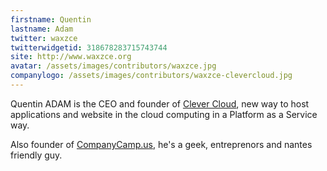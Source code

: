 ```yaml
---
firstname: Quentin
lastname: Adam
twitter: waxzce
twitterwidgetid: 318678283715743744
site: http://www.waxzce.org
avatar: /assets/images/contributors/waxzce.jpg
companylogo: /assets/images/contributors/waxzce-clevercloud.jpg
---
```


Quentin ADAM is the CEO and founder of [Clever Cloud](http://www.clever-cloud.com/), new way to host applications and website in the cloud computing in a Platform as a Service way.

Also founder of [CompanyCamp.us](http://www.companycamp.us), he's a geek, entreprenors and nantes friendly guy.
